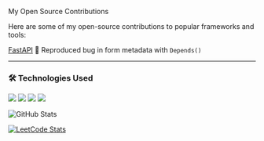 My Open Source Contributions

Here are some of my open-source contributions to popular frameworks and tools:  

[FastAPI](https://github.com/tiangolo/fastapi) 🐛 Reproduced bug in form metadata with `Depends()`

---

### 🛠️ Technologies Used

<p>
  <img src="https://img.shields.io/badge/Python-3670A0?style=for-the-badge&logo=python&logoColor=white"/>
  <img src="https://img.shields.io/badge/FastAPI-005571?style=for-the-badge&logo=fastapi"/>
  <img src="https://img.shields.io/badge/Java-ED8B00?style=for-the-badge&logo=openjdk&logoColor=white"/>
  <img src="https://img.shields.io/badge/Spring_Boot-6DB33F?style=for-the-badge&logo=springboot"/>
</p>

![GitHub Stats](https://github-readme-stats.vercel.app/api?username=ASR1015&show_icons=true&theme=dark)

[![LeetCode Stats](https://leetcard.jacoblin.cool/Anushka_10?ext=heatmap)](https://leetcode.com/Anushka_10/)

